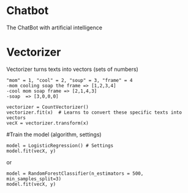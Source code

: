 # Chatbot
The ChatBot with artificial intelligence

# Vectorizer
Vectorizer turns texts into vectors (sets of numbers)

	"mom" = 1, "cool" = 2, "soup" = 3, "frame" = 4
	-mom cooling soap the frame => [1,2,3,4]
	-cool mom soap frame => [2,1,4,3]
	-soap  => [3,0,0,0]

	vectorizer = CountVectorizer()
	vectorizer.fit(x)  # Learns to convert these specific texts into vectors
	vecX = vectorizer.transform(x)

#Train the model (algorithm, settings)

	model = LogisticRegression() # Settings
	model.fit(vecX, y)
or

	model = RandomForestClassifier(n_estimators = 500, min_samples_split=3)
	model.fit(vecX, y)